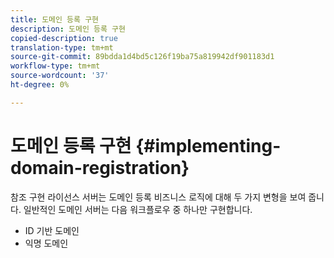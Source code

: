 ```yaml
---
title: 도메인 등록 구현
description: 도메인 등록 구현
copied-description: true
translation-type: tm+mt
source-git-commit: 89bdda1d4bd5c126f19ba75a819942df901183d1
workflow-type: tm+mt
source-wordcount: '37'
ht-degree: 0%

---
```



# 도메인 등록 구현 {#implementing-domain-registration}

참조 구현 라이선스 서버는 도메인 등록 비즈니스 로직에 대해 두 가지 변형을 보여 줍니다. 일반적인 도메인 서버는 다음 워크플로우 중 하나만 구현합니다.

* ID 기반 도메인
* 익명 도메인

